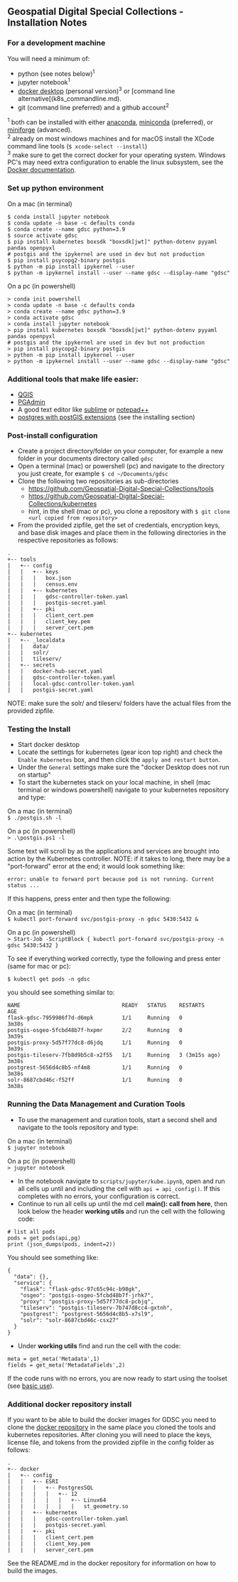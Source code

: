 ## Geospatial Digital Special Collections - Installation Notes

### For a development machine  

You will need a minimum of:  

- python (see notes below)<sup>1</sup>  
- jupyter notebook<sup>1</sup>  
- [docker desktop](https://www.docker.com/products/personal/) (personal version)<sup>3</sup> or [command line alternative[(k8s_commandline.md).  
- git (command line preferred) and a github account<sup>2</sup>  

<sup>1</sup> both can be installed with either [anaconda](https://www.anaconda.com/), [miniconda](https://docs.conda.io/projects/miniconda/en/latest/miniconda-install.html) (preferred), or [miniforge](https://github.com/conda-forge/miniforge) (advanced).  
<sup>2</sup> already on most windows machines and for macOS install the XCode command line tools (```$ xcode-select --install```)  
<sup>3</sup> make sure to get the correct docker for your operating system. Windows PC's may need extra configuration to enable the linux subsystem, see the [Docker documentation](https://docs.docker.com/desktop/install/windows-install/).

### Set up python environment  

On a mac (in terminal)  
```
$ conda install jupyter notebook
$ conda update -n base -c defaults conda
$ conda create --name gdsc python=3.9
$ source activate gdsc
$ pip install kubernetes boxsdk "boxsdk[jwt]" python-dotenv pyyaml pandas openpyxl 
# postgis and the ipykernel are used in dev but not production
$ pip install psycopg2-binary postgis
$ python -m pip install ipykernel --user
$ python -m ipykernel install --user --name gdsc --display-name "gdsc"
```

On a pc (in powershell)  
```
> conda init powershell
> conda update -n base -c defaults conda
> conda create --name gdsc python=3.9
> conda activate gdsc
> conda install jupyter notebook
> pip install kubernetes boxsdk "boxsdk[jwt]" python-dotenv pyyaml pandas openpyxl 
# postgis and the ipykernel are used in dev but not production
> pip install psycopg2-binary postgis
> python -m pip install ipykernel --user
> python -m ipykernel install --user --name gdsc --display-name "gdsc"
```

### Additional tools that make life easier:  

- [QGIS](https://qgis.org/en/site/forusers/download.html)  
- [PGAdmin](https://www.pgadmin.org/download/)  
- A good text editor like [sublime](https://www.sublimetext.com/3) or [notepad++](https://notepad-plus-plus.org/downloads/)  
- [postgres with postGIS extensions](https://postgis.net/documentation/getting_started/) (see the installing section)  

### Post-install configuration  

- Create a project directory/folder on your computer, for example a new folder in your documents directory called ```gdsc```
- Open a terminal (mac) or powershell (pc) and navigate to the directory you just create, for example ```$ cd ~/Documents/gdsc```
- Clone the following two repositories as sub-directories  
   - https://github.com/Geospatial-Digital-Special-Collections/tools   
   - https://github.com/Geospatial-Digital-Special-Collections/kubernetes  
   - hint, in the shell (mac or pc), you clone a repository with ```$ git clone <url copied from repository>```
- From the provided zipfile, get the set of credentials, encryption keys, and base disk images and place them in the following directories in the respective repositories as follows:  

```
.  
+-- tools  
|   +-- config  
|   |   +-- keys  
|   |   |   box.json
|   |   |   census.env  
|   |   +-- kubernetes  
|   |   |   gdsc-controller-token.yaml
|   |   |   postgis-secret.yaml  
|   |   +-- pki 
|   |   |   client_cert.pem  
|   |   |   client_key.pem  
|   |   |   server_cert.pem  
+-- kubernetes  
|   +-- _localdata  
|   |   data/  
|   |   solr/  
|   |   tileserv/  
|   +-- secrets  
|   |   docker-hub-secret.yaml  
|   |   gdsc-controller-token.yaml  
|   |   local-gdsc-controller-token.yaml  
|   |   postgis-secret.yaml
```  

NOTE: make sure the solr/ and tileserv/ folders have the actual files from the provided zipfile.  

### Testing the Install  

- Start docker desktop  
- Locate the settings for kubernetes (gear icon top right) and check the ```Enable Kubernetes``` box, and then click the ```apply and restart button```.
- Under the ```General``` settings make sure the "docker Desktop does not run on startup" 
- To start the kubernetes stack on your local machine, in shell (mac terminal or windows powershell) navigate to your kubernetes repository and type:  

On a mac (in terminal)  
```$ ./postgis.sh -l```  

On a pc (in powershell)  
```> .\postgis.ps1 -l```  

Some text will scroll by as the applications and services are brought into action by the Kubernetes controller. NOTE: if it takes to long, there may be a "port-forward" error at the end; it would look something like:

```error: unable to forward port because pod is not running. Current status ...```  

If this happens, press enter and then type the following:

On a mac (in terminal)  
```$ kubectl port-forward svc/postgis-proxy -n gdsc 5430:5432 &```  

On a pc (in powershell)  
```> Start-Job -ScriptBlock { kubectl port-forward svc/postgis-proxy -n gdsc 5430:5432 }```  

To see if everything worked correctly, type the following and press enter (same for mac or pc):

```$ kubectl get pods -n gdsc```

you should see something similar to:

```
NAME                                READY   STATUS    RESTARTS        AGE
flask-gdsc-7959986f7d-d6mpk         1/1     Running   0               3m38s
postgis-osgeo-5fcbd48b7f-hxpmr      2/2     Running   0               3m39s
postgis-proxy-5d57f77dc8-d6jdq      1/1     Running   0               3m39s
postgis-tileserv-7fb8d9b5c8-x2f55   1/1     Running   3 (3m15s ago)   3m38s
postgrest-5656d4c8b5-nf4m8          1/1     Running   0               3m38s
solr-8687cbd46c-f52ff               1/1     Running   0               3m38s
```

### Running the Data Management and Curation Tools

- To use the management and curation tools, start a second shell and navigate to the tools repository and type:  

On a mac (in terminal)  
```$ jupyter notebook```  

On a pc (in powershell)  
```> jupyter notebook```  

- In the notebook navigate to ```scripts/jupyter/kube.ipynb```, open and run all cells up until and including the cell with ```api = api_config()```. If this completes with no errors, your configuration is correct.  
- Continue to run all cells up until the md cell __main(): call from here__, then look below the header __working utils__ and run the cell with the following code:

```
# list all pods
pods = get_pods(api,pg)
print (json_dumps(pods, indent=2))
```

You should see something like:  

```
{
  "data": {},
  "service": {
    "flask": "flask-gdsc-97c65c94c-b98gk",
    "osgeo": "postgis-osgeo-5fcbd48b7f-jrhk7",
    "proxy": "postgis-proxy-5d57f77dc8-pcbjq",
    "tileserv": "postgis-tileserv-7b747d8cc4-gxtnh",
    "postgrest": "postgrest-5656d4c8b5-x7sl9",
    "solr": "solr-8687cbd46c-csx27"
  }
}
```

- Under __working utils__ find and run the cell with the code:  

```
meta = get_meta('Metadata',1)
fields = get_meta('MetadataFields',2)
```

If the code runs with no errors, you are now ready to start using the toolset (see [basic use](gdsc_use.md)).  

### Additional docker repository install

If you want to be able to build the docker images for GDSC you need to clone the [docker repository](https://github.com/Geospatial-Digital-Special-Collections/docker) in the same place you cloned the tools and kubernetes repositories. After cloning you will need to place the keys, license file, and tokens from the provided zipfile in the config folder as follows:

```
.  
+-- docker  
|   +-- config  
|   |   +-- ESRI
|   |   |   +-- PostgresSQL
|   |   |   |   +-- 12
|   |   |   |   |   +-- Linux64
|   |   |   |   |   |   st_geometry.so
|   |   +-- kubernetes  
|   |   |   gdsc-controller-token.yaml
|   |   |   postgis-secret.yaml  
|   |   +-- pki 
|   |   |   client_cert.pem  
|   |   |   client_key.pem  
|   |   |   server_cert.pem  
```  

See the README.md in the docker repository for information on how to build the images.
